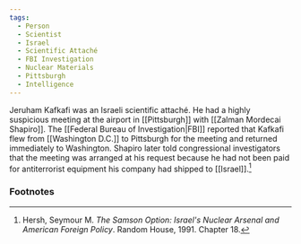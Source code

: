 ```yaml
---
tags:
  - Person
  - Scientist
  - Israel
  - Scientific Attaché
  - FBI Investigation
  - Nuclear Materials
  - Pittsburgh
  - Intelligence
---
```

Jeruham Kafkafi was an Israeli scientific attaché. He had a highly suspicious meeting at the airport in [[Pittsburgh]] with [[Zalman Mordecai Shapiro]]. The [[Federal Bureau of Investigation|FBI]] reported that Kafkafi flew from [[Washington D.C.]] to Pittsburgh for the meeting and returned immediately to Washington. Shapiro later told congressional investigators that the meeting was arranged at his request because he had not been paid for antiterrorist equipment his company had shipped to [[Israel]].[^1]

### Footnotes

[^1]: Hersh, Seymour M. *The Samson Option: Israel's Nuclear Arsenal and American Foreign Policy*. Random House, 1991. Chapter 18.